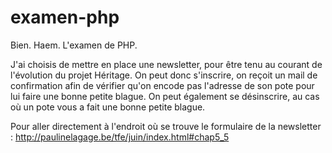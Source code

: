 examen-php
==========


Bien. Haem. L'examen de PHP.

J'ai choisis de mettre en place une newsletter, pour être tenu au courant de l'évolution du projet Héritage. On peut donc s'inscrire, on reçoit un mail de confirmation afin de vérifier qu'on encode pas l'adresse de son pote pour lui faire une bonne petite blague. On peut également se désinscrire, au cas où un pote vous a fait une bonne petite blague.


Pour aller directement à l'endroit où se trouve le formulaire de la newsletter : http://paulinelagage.be/tfe/juin/index.html#chap5_5


